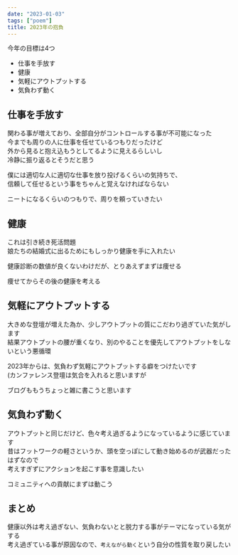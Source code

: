 ```yaml
---
date: "2023-01-03"
tags: ["poem"]
title: 2023年の抱負
---
```


今年の目標は4つ

- 仕事を手放す
- 健康
- 気軽にアウトプットする
- 気負わず動く

## 仕事を手放す

関わる事が増えており、全部自分がコントロールする事が不可能になった  
今までも周りの人に仕事を任せているつもりだったけど  
外から見ると抱え込もうとしてるように見えるらしいし  
冷静に振り返るとそうだと思う

僕には適切な人に適切な仕事を放り投げるくらいの気持ちで、  
信頼して任せるという事をちゃんと覚えなければならない

ニートになるくらいのつもりで、周りを頼っていきたい

## 健康

これは引き続き死活問題  
娘たちの結婚式に出るためにもしっかり健康を手に入れたい

健康診断の数値が良くないわけだが、とりあえずまずは痩せる

痩せてからその後の健康を考える

## 気軽にアウトプットする

大きめな登壇が増えた為か、少しアウトプットの質にこだわり過ぎていた気がします  
結果アウトプットの腰が重くなり、別のやることを優先してアウトプットをしないという悪循環

2023年からは、気負わず気軽にアウトプットする癖をつけたいです  
(カンファレンス登壇は気合を入れると思いますが

ブログももうちょっと雑に書こうと思います

## 気負わず動く

アウトプットと同じだけど、色々考え過ぎるようになっているように感じています  
昔はフットワークの軽さというか、頭を空っぽにして動き始めるのが武器だったはずなので  
考えすぎずにアクションを起こす事を意識したい

コミュニティへの貢献にまずは動こう

## まとめ

健康以外は考え過ぎない、気負わないとと脱力する事がテーマになっている気がする  
考え過ぎている事が原因なので、`考えながら動く`という自分の性質を取り戻したい
